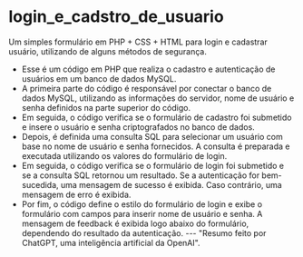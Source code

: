 # login_e_cadstro_de_usuario
Um simples formulário em PHP + CSS + HTML para login e cadastrar usuário, utilizando de alguns métodos de segurança.

- Esse é um código em PHP que realiza o cadastro e autenticação de usuários em um banco de dados MySQL.
- A primeira parte do código é responsável por conectar o banco de dados MySQL, utilizando as informações do servidor, nome de usuário e senha definidos na parte superior do código.
- Em seguida, o código verifica se o formulário de cadastro foi submetido e insere o usuário e senha criptografados no banco de dados.
- Depois, é definida uma consulta SQL para selecionar um usuário com base no nome de usuário e senha fornecidos. A consulta é preparada e executada utilizando os valores do formulário de login.
- Em seguida, o código verifica se o formulário de login foi submetido e se a consulta SQL retornou um resultado. Se a autenticação for bem-sucedida, uma mensagem de sucesso é exibida. Caso contrário, uma mensagem de erro é exibida.
- Por fim, o código define o estilo do formulário de login e exibe o formulário com campos para inserir nome de usuário e senha. A mensagem de feedback é exibida logo abaixo do formulário, dependendo do resultado da autenticação.
--- "Resumo feito por ChatGPT, uma inteligência artificial da OpenAI".
